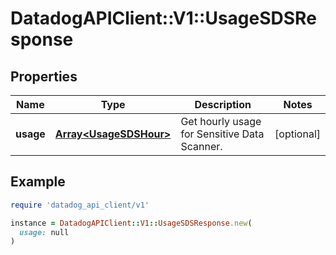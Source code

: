 # DatadogAPIClient::V1::UsageSDSResponse

## Properties

| Name | Type | Description | Notes |
| ---- | ---- | ----------- | ----- |
| **usage** | [**Array&lt;UsageSDSHour&gt;**](UsageSDSHour.md) | Get hourly usage for Sensitive Data Scanner. | [optional] |

## Example

```ruby
require 'datadog_api_client/v1'

instance = DatadogAPIClient::V1::UsageSDSResponse.new(
  usage: null
)
```

